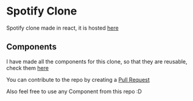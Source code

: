 # Spotify Clone
Spotify clone made in react, it is hosted [here](https://ash-dodek.github.io/spotify-clone/)

## Components
I have made all the components for this clone, so that they are reusable, check them [here](https://github.com/ash-dodek/spotify-clone/tree/master/src/Components)

You can contribute to the repo by creating a [Pull Request](https://github.com/ash-dodek/spotify-clone/pulls)

Also feel free to use any Component from this repo :D
